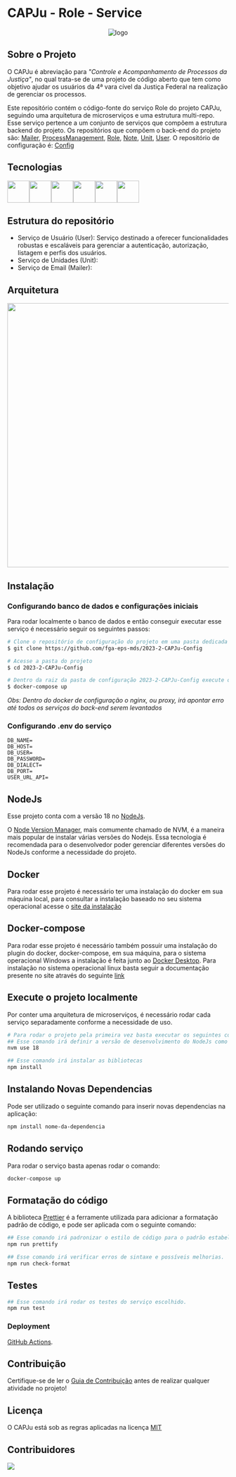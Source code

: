 # CAPJu - Role - Service

<div align="center">
  <img src="https://i.imgur.com/0KsqIUe.png" alt="logo">
</div>

## Sobre o Projeto

O CAPJu é abreviação para _"Controle e Acompanhamento de Processos da Justiça"_, no qual trata-se de uma projeto de código aberto que tem como objetivo ajudar os usuários da 4ª vara cível da Justiça Federal na realização de gerenciar os processos.

Este repositório contém o código-fonte do serviço Role do projeto CAPJu, seguindo uma arquitetura de microserviços e uma estrutura multi-repo. Esse serviço pertence a um conjunto de serviços que compõem a estrutura backend do projeto. Os repositórios que compõem o back-end do projeto são: [Mailer](https://github.com/fga-eps-mds/2023-2-CAPJu-Mailer-Service), [ProcessManagement](https://github.com/fga-eps-mds/2023-2-CAPJu-ProcessManagement-Service), [Role](https://github.com/fga-eps-mds/2023-2-CAPJu-Role-Service), [Note](https://github.com/fga-eps-mds/2023-2-CAPJu-Note-Service), [Unit](https://github.com/fga-eps-mds/2023-2-CAPJu-Unit-Service), [User](https://github.com/fga-eps-mds/2023-2-CAPJu-User-Service). O repositório de configuração é: [Config](https://github.com/fga-eps-mds/2023-2-CAPJu-Config)

## Tecnologias

<div style="display: flex">
<img src="https://cdn.jsdelivr.net/gh/devicons/devicon/icons/javascript/javascript-original.svg" width="50px"/>
<img src="https://cdn.jsdelivr.net/gh/devicons/devicon/icons/nodejs/nodejs-original.svg" width="50px"/>
<img src="https://cdn.jsdelivr.net/gh/devicons/devicon/icons/npm/npm-original-wordmark.svg" width="50px"/>
<img src="https://cdn.jsdelivr.net/gh/devicons/devicon/icons/express/express-original-wordmark.svg" width="50px"/>
<img src="https://cdn.jsdelivr.net/gh/devicons/devicon/icons/postgresql/postgresql-original.svg" width="50px" />
<img src="https://cdn.jsdelivr.net/gh/devicons/devicon/icons/docker/docker-original-wordmark.svg" width="50px"/>
</div>

## Estrutura do repositório

- Serviço de Usuário (User): Serviço destinado a oferecer funcionalidades robustas e escaláveis para gerenciar a autenticação, autorização, listagem e perfis dos usuários.
- Serviço de Unidades (Unit):
- Serviço de Email (Mailer):

## Arquitetura

<div align="center">
<img src="./assets/arquitetura.jpeg" width=600px />
</div>

## Instalação

### Configurando banco de dados e configurações iniciais

Para rodar localmente o banco de dados e então conseguir executar esse serviço é necessário seguir os seguintes passos:

```bash
# Clone o repositório de configuração do projeto em uma pasta dedicada ao projeto
$ git clone https://github.com/fga-eps-mds/2023-2-CAPJu-Config

# Acesse a pasta do projeto
$ cd 2023-2-CAPJu-Config

# Dentro da raiz da pasta de configuração 2023-2-CAPJu-Config execute o comando para levantar o docker
$ docker-compose up
```

_Obs: Dentro do docker de configuração o nginx, ou proxy, irá apontar erro até todos os serviços do back-end serem levantados_

### Configurando .env do serviço

```
DB_NAME=
DB_HOST=
DB_USER=
DB_PASSWORD=
DB_DIALECT=
DB_PORT=
USER_URL_API=
```

## NodeJs

Esse projeto conta com a versão 18 no [NodeJs](https://nodejs.org/en).

O [Node Version Manager](https://github.com/nvm-sh/nvm), mais comumente chamado de NVM, é a maneira mais popular de instalar várias versões do Nodejs. Essa tecnologia é recomendada para o desenvolvedor poder gerenciar diferentes versões do NodeJs conforme a necessidade do projeto.

## Docker

Para rodar esse projeto é necessário ter uma instalação do docker em sua máquina local, para consultar a instalação baseado no seu sistema operacional acesse o [site da instalação](https://docs.docker.com/engine/install/)

## Docker-compose

Para rodar esse projeto é necessário também possuir uma instalação do plugin do docker, docker-compose, em sua máquina, para o sistema operacional Windows a instalação é feita junto ao [Docker Desktop](https://docs.docker.com/compose/install/). Para instalação no sistema operacional linux basta seguir a documentação presente no site através do seguinte [link](https://docs.docker.com/compose/install/linux/#install-the-plugin-manually)

## Execute o projeto localmente

Por conter uma arquitetura de microserviços, é necessário rodar cada serviço separadamente conforme a necessidade de uso.

```bash
# Para rodar o projeto pela primeira vez basta executar os seguintes comandos:
## Esse comando irá definir a versão de desenvolvimento do NodeJs como 18
nvm use 18

## Esse comando irá instalar as bibliotecas
npm install
```

## Instalando Novas Dependencias

Pode ser utilizado o seguinte comando para inserir novas dependencias na aplicação:

```bash
npm install nome-da-dependencia
```

## Rodando serviço

Para rodar o serviço basta apenas rodar o comando:

```bash
docker-compose up
```

<!-- ## Criando banco de dados

É utilizado um sistema de migrations para mantermos o banco de dados sempre atualizado:

Obs: Para rodar os comandos listados abaixo, é necessário a criação prévia da base de dados que terá o mesmo nome da variável DB_NAME encontrada no .env.

Obs: Pra executar esses comandos, se faz necessário a instalação da sequelize-cli como pacote externo.

```bash
npm install -g sequelize-cli

# Esse comando irá instalar a sequelize-cli de maneira global e irá permitir que você rode comandos com o npx.
```

```bash
npm run migration OU npx sequelize-cli db:migrate

# Esse comando irá rodar as migrations criando as tabelas no seu banco da dados.
```

Caso seja necessário remover a última migration, pode ser usado esse comando:

```bash

npm run shred OU npx sequelize-cli db:migrate:undo

# Esse comando irá remover a última migration criada.
``` -->

## Formatação do código

A biblioteca [Prettier](https://prettier.io/) é a ferramente utilizada para adicionar a formatação padrão de código, e pode ser aplicada com o seguinte comando:

```bash
## Esse comando irá padronizar o estilo de código para o padrão estabelecido no projeto.
npm run prettify

## Esse comando irá verificar erros de sintaxe e possíveis melhorias.
npm run check-format
```

## Testes

```bash
## Esse comando irá rodar os testes do serviço escolhido.
npm run test
```

### Deployment

[GitHub Actions](https://github.com/fga-eps-mds/2023-1-CAPJu-Services/actions).

## Contribuição

Certifique-se de ler o [Guia de Contribuição](https://github.com/fga-eps-mds/2023-1-CAPJu-Front/blob/main/.github/CONTRIBUTING.md) antes de realizar qualquer atividade no projeto!

## Licença

O CAPJu está sob as regras aplicadas na licença [MIT](https://github.com/fga-eps-mds/2023-1-CAPJu-Front/blob/main/LICENSE)

## Contribuidores

<a href="https://github.com/fga-eps-mds/2023-2-CAPJu-Services/graphs/contributors">
  <img src="https://contrib.rocks/image?repo=fga-eps-mds/2023-2-CAPJu-Services" />
</a>
